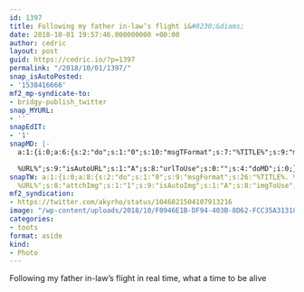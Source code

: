 ```yaml
---
id: 1397
title: Following my father in-law’s flight i&#8230;&diams;
date: 2018-10-01 19:57:46.000000000 +00:00
author: cedric
layout: post
guid: https://cedric.io/?p=1397
permalink: "/2018/10/01/1397/"
snap_isAutoPosted:
- '1538416666'
mf2_mp-syndicate-to:
- bridgy-publish_twitter
snap_MYURL:
- ''
snapEdIT:
- '1'
snapMD: |-
  a:1:{i:0;a:6:{s:2:"do";s:1:"0";s:10:"msgTFormat";s:7:"%TITLE%";s:9:"msgFormat";s:19:"%FULLTEXT%

  %URL%";s:9:"isAutoURL";s:1:"A";s:8:"urlToUse";s:0:"";s:4:"doMD";i:0;}}"
snapTW: a:1:{i:0;a:8:{s:2:"do";s:1:"0";s:9:"msgFormat";s:26:"%TITLE%. %EXCERPT% -
  %URL%";s:8:"attchImg";s:1:"1";s:9:"isAutoImg";s:1:"A";s:8:"imgToUse";s:0:"";s:9:"isAutoURL";s:1:"A";s:8:"urlToUse";s:0:"";s:4:"doTW";i:0;}}
mf2_syndication:
- https://twitter.com/akyrho/status/1046821504107913216
image: "/wp-content/uploads/2018/10/F0946E1B-DF94-403B-8D62-FCC35A313185-668x1188.jpeg"
categories:
- toots
format: aside
kind:
- Photo
---
```

Following my father in-law’s flight in real time, what a time to be alive

&nbsp;